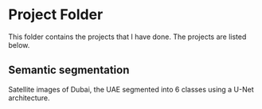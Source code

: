 # Project Folder
This folder contains the projects that I have done. The projects are listed below.

## Semantic segmentation
Satellite images of Dubai, the UAE segmented into 6 classes using a U-Net architecture.